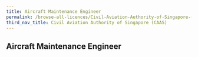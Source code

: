 ```yaml
---
title: Aircraft Maintenance Engineer
permalink: /browse-all-licences/Civil-Aviation-Authority-of-Singapore-(CAAS)/
third_nav_title: Civil Aviation Authority of Singapore (CAAS)
---
```

## Aircraft Maintenance Engineer
